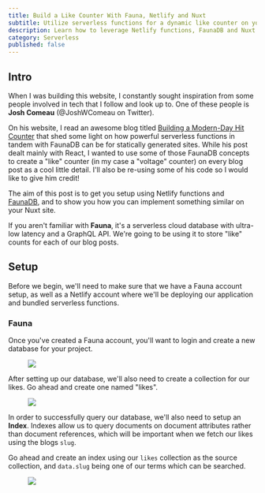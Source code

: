 ```yaml
---
title: Build a Like Counter With Fauna, Netlify and Nuxt
subtitle: Utilize serverless functions for a dynamic like counter on your blog
description: Learn how to leverage Netlify functions, FaunaDB and Nuxt.js to create a dynamic like counter for your blog posts
category: Serverless
published: false
---
```


## Intro

When I was building this website, I constantly sought inspiration from some people involved in tech that I follow and look up to. One of these people is **Josh Comeau** (@JoshWComeau on Twitter).

On his website, I read an awesome blog titled [Building a Modern-Day Hit Counter](https://joshwcomeau.com/react/serverless-hit-counter/) that shed some light on how powerful serverless functions in tandem with FaunaDB can be for statically generated sites. While his post dealt mainly with React, I wanted to use some of those FaunaDB concepts to create a "like" counter (in my case a "voltage" counter) on every blog post as a cool little detail. I'll also be re-using some of his code so I would like to give him credit! 

The aim of this post is to get you setup using Netlify functions and [FaunaDB](https://fauna.com/), and to show you how you can implement something similar on your Nuxt site. 


<info-box :variant="'info'">
If you aren't familiar with <strong>Fauna</strong>, it's a serverless cloud database with ultra-low latency and a GraphQL API. We're going to be using it to store "like" counts for each of our blog posts. 
</info-box>

<div class="mt-16 flex"></div>

## Setup

Before we begin, we'll need to make sure that we have a Fauna account setup, as well as a Netlify account where we'll be deploying our application and bundled serverless functions. 

### Fauna

Once you've created a Fauna account, you'll want to login and create a new database for your project. 

<figure>
  <img src="http://davidparksdev.imgix.net/building-a-like-counter-with-faunadb-and-nuxt/new-faunadb-db.png"/>
</figure>

After setting up our database, we'll also need to create a collection for our likes. Go ahead and create one named "likes".

<figure>
  <img class="border-4 rounded-lg border-retroyellow" src="http://davidparksdev.imgix.net/building-a-like-counter-with-faunadb-and-nuxt/new-collection.png"/>
</figure>

In order to successfully query our database, we'll also need to setup an **Index**. Indexes allow us to query documents on document attributes rather than document references, which will be important when we fetch our likes using the blogs `slug`. 

Go ahead and create an index using our `likes` collection as the source collection, and `data.slug` being one of our terms which can be searched. 

<figure>
  <img src="http://davidparksdev.imgix.net/building-a-like-counter-with-faunadb-and-nuxt/new-index.png"/>
</figure>